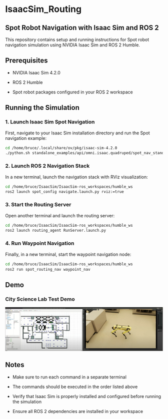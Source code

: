 # IsaacSim_Routing

## Spot Robot Navigation with Isaac Sim and ROS 2

This repository contains setup and running instructions for Spot robot navigation simulation using NVIDIA Isaac Sim and ROS 2 Humble.

## Prerequisites

- NVIDIA Isaac Sim 4.2.0

- ROS 2 Humble

- Spot robot packages configured in your ROS 2 workspace

## Running the Simulation

### 1\. Launch Isaac Sim Spot Navigation

First, navigate to your Isaac Sim installation directory and run the Spot navigation example:

```bash
cd /home/bruce/.local/share/ov/pkg/isaac-sim-4.2.0 
./python.sh standalone_examples/api/omni.isaac.quadruped/spot_nav_standalone.py --env lab
```

### 2\. Launch ROS 2 Navigation Stack

In a new terminal, launch the navigation stack with RViz visualization:

```bash
cd /home/bruce/IsaacSim/IsaacSim-ros_workspaces/humble_ws
ros2 launch spot_config navigate.launch.py rviz:=true
```

### 3\. Start the Routing Server

Open another terminal and launch the routing server:

```bash
cd /home/bruce/IsaacSim/IsaacSim-ros_workspaces/humble_ws
ros2 launch routing_agent RunServer.launch.py 
```

### 4\. Run Waypoint Navigation

Finally, in a new terminal, start the waypoint navigation node:

```bash
cd /home/bruce/IsaacSim/IsaacSim-ros_workspaces/humble_ws
ros2 run spot_routing_nav waypoint_nav
```

## **Demo**
### City Science Lab Test Demo
<a href="https://www.youtube.com/embed/frTH0QERYtQ?si=7wk3lFImAGLvmFTA" title="Link Title"><img src="./images/demo_csl.png" alt="Alternate Text" /></a>


## Notes

- Make sure to run each command in a separate terminal

- The commands should be executed in the order listed above

- Verify that Isaac Sim is properly installed and configured before running the simulation

- Ensure all ROS 2 dependencies are installed in your workspace
